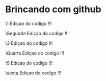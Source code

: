 # Brincando com github

\\1 Ediçao do codigo !!!

\\Segunda Ediçao do codigo !!!

\\3 Ediçao do codigo !!!

\\Quarta Ediçao do codigo !!!

\\5 Ediçao do codigo !!!

\\sexta Ediçao do codigo !!! 